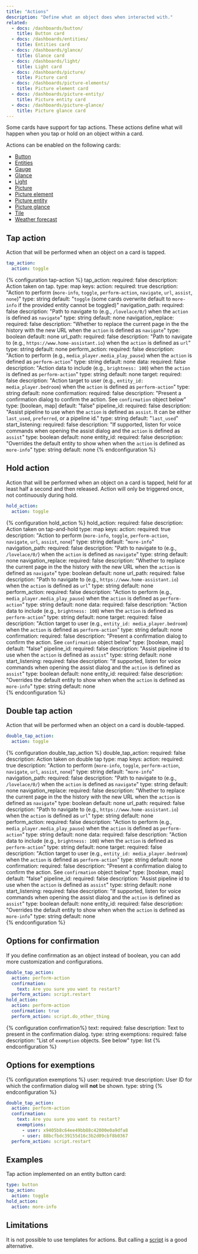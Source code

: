 ```yaml
---
title: "Actions"
description: "Define what an object does when interacted with."
related:
  - docs: /dashboards/button/
    title: Button card
  - docs: /dashboards/entities/
    title: Entities card
  - docs: /dashboards/glance/
    title: Glance card
  - docs: /dashboards/light/
    title: Light card
  - docs: /dashboards/picture/
    title: Picture card
  - docs: /dashboards/picture-elements/
    title: Picture element card
  - docs: /dashboards/picture-entity/
    title: Picture entity card
  - docs: /dashboards/picture-glance/
    title: Picture glance card
---
```


Some cards have support for tap actions. These actions define what will happen when you tap or hold on an object within a card.

Actions can be enabled on the following cards:

- [Button](/dashboards/button/)
- [Entities](/dashboards/entities/)
- [Gauge](/dashboards/gauge/)
- [Glance](/dashboards/glance/)
- [Light](/dashboards/light/)
- [Picture](/dashboards/picture/)
- [Picture element](/dashboards/picture-elements/)
- [Picture entity](/dashboards/picture-entity/)
- [Picture glance](/dashboards/picture-glance/)
- [Tile](/dashboards/tile/)
- [Weather forecast](/dashboards/weather-forecast/)

## Tap action

Action that will be performed when an object on a card is tapped.

```yaml
tap_action:
  action: toggle
```

{% configuration tap-action %}
tap_action:
  required: false
  description: Action taken on tap.
  type: map
  keys:
    action:
      required: true
      description: "Action to perform (`more-info`, `toggle`, `perform-action`, `navigate`, `url`, `assist`, `none`)"
      type: string
      default: "`toggle` (some cards overwrite default to `more-info` if the provided entity cannot be toggled)"
    navigation_path:
      required: false
      description: "Path to navigate to (e.g., `/lovelace/0/`) when the `action` is defined as `navigate`"
      type: string
      default: none
    navigation_replace:
      required: false
      description: "Whether to replace the current page in the the history with the new URL when the `action` is defined as `navigate`"
      type: boolean
      default: none
    url_path:
      required: false
      description: "Path to navigate to (e.g., `https://www.home-assistant.io`) when the `action` is defined as `url`"
      type: string
      default: none
    perform_action:
      required: false
      description: "Action to perform (e.g., `media_player.media_play_pause`) when the `action` is defined as `perform-action`"
      type: string
      default: none
    data:
      required: false
      description: "Action data to include (e.g., `brightness: 100`) when the `action` is defined as `perform-action`"
      type: string
      default: none
    target:
      required: false
      description: "Action target to user (e.g., `entity_id: media_player.bedroom`) when the `action` is defined as `perform-action`"
      type: string
      default: none
    confirmation:
      required: false
      description: "Present a confirmation dialog to confirm the action. See `confirmation` object below"
      type: [boolean, map]
      default: "false"
    pipeline_id:
      required: false
      description: "Assist pipeline to use when the `action` is defined as `assist`. It can be either `last_used`, `preferred`, or a pipeline id."
      type: string
      default: "`last_used`"
    start_listening:
      required: false
      description: "If supported, listen for voice commands when opening the assist dialog and the `action` is defined as `assist`"
      type: boolean
      default: none
    entity_id:
      required: false
      description: "Overrides the default entity to show when when the `action` is defined as `more-info`"
      type: string
      default: none
{% endconfiguration %}

## Hold action

Action that will be performed when an object on a card is tapped, held for at least half a second and then released. Action will only be triggered once, not continuously during hold.

```yaml
hold_action:
  action: toggle
```

{% configuration hold_action %}
hold_action:
  required: false
  description: Action taken on tap-and-hold
  type: map
  keys:
    action:
      required: true
      description: "Action to perform (`more-info`, `toggle`, `perform-action`, `navigate`, `url`, `assist`, `none`)"
      type: string
      default: "`more-info`"
    navigation_path:
      required: false
      description: "Path to navigate to (e.g., `/lovelace/0/`) when the `action` is defined as `navigate`"
      type: string
      default: none
    navigation_replace:
      required: false
      description: "Whether to replace the current page in the the history with the new URL when the `action` is defined as `navigate`"
      type: boolean
      default: none
    url_path:
      required: false
      description: "Path to navigate to (e.g., `https://www.home-assistant.io`) when the `action` is defined as `url`"
      type: string
      default: none
    perform_action:
      required: false
      description: "Action to perform (e.g., `media_player.media_play_pause`) when the `action` is defined as `perform-action`"
      type: string
      default: none
    data:
      required: false
      description: "Action data to include (e.g., `brightness: 100`) when the `action` is defined as `perform-action`"
      type: string
      default: none
    target:
      required: false
      description: "Action target to user (e.g., `entity_id: media_player.bedroom`) when the `action` is defined as `perform-action`"
      type: string
      default: none
    confirmation:
      required: false
      description: "Present a confirmation dialog to confirm the action. See `confirmation` object below"
      type: [boolean, map]
      default: "false"
    pipeline_id:
      required: false
      description: "Assist pipeline id to use when the `action` is defined as `assist`"
      type: string
      default: none
    start_listening:
      required: false
      description: "If supported, listen for voice commands when opening the assist dialog and the `action` is defined as `assist`"
      type: boolean
      default: none
    entity_id:
      required: false
      description: "Overrides the default entity to show when when the `action` is defined as `more-info`"
      type: string
      default: none      
{% endconfiguration %}

## Double tap action

Action that will be performed when an object on a card is double-tapped.

```yaml
double_tap_action:
  action: toggle
```

{% configuration double_tap_action %}
double_tap_action:
  required: false
  description: Action taken on double tap
  type: map
  keys:
    action:
      required: true
      description: "Action to perform (`more-info`, `toggle`, `perform-action`, `navigate`, `url`, `assist`, `none`)"
      type: string
      default: "`more-info`"
    navigation_path:
      required: false
      description: "Path to navigate to (e.g., `/lovelace/0/`) when the `action` is defined as `navigate`"
      type: string
      default: none
    navigation_replace:
      required: false
      description: "Whether to replace the current page in the the history with the new URL when the `action` is defined as `navigate`"
      type: boolean
      default: none
    url_path:
      required: false
      description: "Path to navigate to (e.g., `https://www.home-assistant.io`) when the `action` is defined as `url`"
      type: string
      default: none
    perform_action:
      required: false
      description: "Action to perform (e.g., `media_player.media_play_pause`) when the `action` is defined as `perform-action`"
      type: string
      default: none
    data:
      required: false
      description: "Action data to include (e.g., `brightness: 100`) when the `action` is defined as `perform-action`"
      type: string
      default: none
    target:
      required: false
      description: "Action target to user (e.g., `entity_id: media_player.bedroom`) when the `action` is defined as `perform-action`"
      type: string
      default: none
    confirmation:
      required: false
      description: "Present a confirmation dialog to confirm the action. See `confirmation` object below"
      type: [boolean, map]
      default: "false"
    pipeline_id:
      required: false
      description: "Assist pipeline id to use when the `action` is defined as `assist`"
      type: string
      default: none
    start_listening:
      required: false
      description: "If supported, listen for voice commands when opening the assist dialog and the `action` is defined as `assist`"
      type: boolean
      default: none
    entity_id:
      required: false
      description: "Overrides the default entity to show when when the `action` is defined as `more-info`"
      type: string
      default: none      
{% endconfiguration %}

## Options for confirmation

If you define confirmation as an object instead of boolean, you can add more customization and configurations.

```yaml
double_tap_action:
  action: perform-action
  confirmation:
    text: Are you sure you want to restart?
  perform_action: script.restart
hold_action:
  action: perform-action
  confirmation: true
  perform_action: script.do_other_thing
```

{% configuration confirmation%}
text:
  required: false
  description: Text to present in the confirmation dialog.
  type: string
exemptions:
  required: false
  description: "List of `exemption` objects. See below"
  type: list
{% endconfiguration %}

## Options for exemptions

{% configuration exemptions %}
user:
  required: true
  description: User ID for which the confirmation dialog will **not** be shown.
  type: string
{% endconfiguration %}

```yaml
double_tap_action:
  action: perform-action
  confirmation:
    text: Are you sure you want to restart?
    exemptions:
      - user: x9405b8c64ee49bb88c42000e0a9dfa8
      - user: 88bcfbdc39155d16c3b2d09cbf8b0367
  perform_action: script.restart
```

## Examples

Tap action implemented on an entity button card:

```yaml
type: button
tap_action:
  action: toggle
hold_action:
  action: more-info
```

## Limitations

It is not possible to use templates for actions. But calling a [script](/docs/scripts/) is a good alternative.
